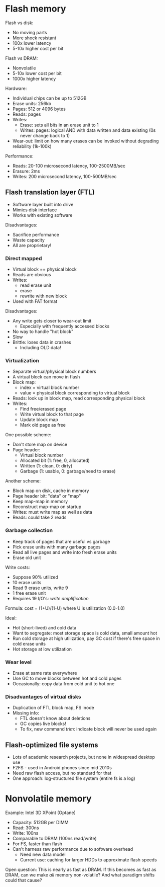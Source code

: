 # Flash memory

Flash vs disk:
* No moving parts
* More shock resistant
* 100x lower latency
* 5-10x higher cost per bit

Flash vs DRAM:
* Nonvolatile
* 5-10x lower cost per bit
* 1000x higher latency

Hardware:
* Individual chips can be up to 512GB
* Erase units: 256kb
* Pages: 512 or 4096 bytes
* Reads: pages
* Writes:
    - Erase: sets all bits in an erase unit to 1
    - Writes: pages: logical AND with data written and data existing (0s never change back to 1)
* Wear-out: limit on how many erases can be invoked without degrading reliability (1k-100k)

Performance:
* Reads: 20-100 microsecond latency, 100-2500MB/sec
* Erasure: 2ms
* Writes: 200 microsecond latency, 100-500MB/sec

## Flash translation layer (FTL)
* Software layer built into drive
* Mimics disk interface
* Works with existing software

Disadvantages:
* Sacrifice performance
* Waste capacity
* All are proprietary!

### Direct mapped
* Virtual block == physical block
* Reads are obvious
* Writes:
    - read erase unit
    - erase
    - rewrite with new block
* Used with FAT format

Disadvantages:
* Any write gets closer to wear-out limit
    - Especially with frequently accessed blocks
* No way to handle "hot block"
* Slow
* Brittle: loses data in crashes
    - Including OLD data!

### Virtualization
* Separate virtual/physical block numbers
* A virtual block can move in flash
* Block map: 
    - index = virtual block number
    - value = physical block corresponding to virtual block
* Reads: look up in block map, read corresponding physical block
* Writes:
    - Find free/erased page
    - Write virtual block to that page
    - Update block map
    - Mark old page as free

One possible scheme:
* Don't store map on device
* Page header:
    - Virtual block number
    - Allocated bit (1: free, 0, allocated)
    - Written (1: clean, 0: dirty)
    - Garbage (1: usable, 0: garbage/need to erase)

Another scheme:
* Block map on disk, cache in memory
* Page header bit: "data" or "map"
* Keep map-map in memory
* Reconstruct map-map on startup
* Writes: must write map as well as data
* Reads: could take 2 reads

### Garbage collection
* Keep track of pages that are useful vs garbage
* Pick erase units with many garbage pages
* Read all live pages and write into fresh erase units
* Erase old unit

Write costs:
* Suppose 90% utilized
* 10 erase units
* Read 9 erase units, write 9
* 1 free erase unit
* Requires 19 I/O's: *write amplification*

Formula: cost = (1+U)/(1-U) where U is utilization (0.0-1.0)

Ideal:
* Hot (short-lived) and cold data
* Want to segregate: most storage space is cold data, small amount hot
* Run cold storage at high utilization, pay GC cost if there's free space in cold erase units
* Hot storage at low utilization

### Wear level
* Erase at same rate everywhere
* Use GC to move blocks between hot and cold pages
* Occasionally: copy data from cold unit to hot one

### Disadvantages of virtual disks
* Duplication of FTL block map, FS inode
* Missing info:
    - FTL doesn't know about deletions
    - GC copies live blocks!
    - To fix, new command *trim*: indicate block will never be used again

## Flash-optimized file systems
* Lots of academic research projects, but none in widespread desktop use
* F2FS - used in Android phones since mid 2010s
* Need raw flash access, but no standard for that
* One approach: log-structured file system (entire fs is a log)

# Nonvolatile memory
Example: Intel 3D XPoint (Optane)
* Capacity: 512GB per DIMM
* Read: 300ns
* Write: 100ns
* Comparable to DRAM (100ns read/write)
* For FS, faster than flash
* Can't harness raw performance due to software overhead
    - Need new data model
    - Current use: caching for larger HDDs to approximate flash speeds

Open question: This is nearly as fast as DRAM. If this becomes as fast as DRAM, can we make *all* memory non-volatile? And what paradigm shifts could that cause?